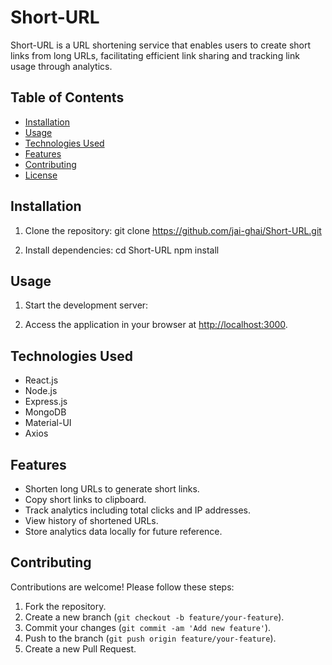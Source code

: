 # Short-URL

Short-URL is a URL shortening service that enables users to create short links from long URLs, facilitating efficient link sharing and tracking link usage through analytics.

## Table of Contents

- [Installation](#installation)
- [Usage](#usage)
- [Technologies Used](#technologies-used)
- [Features](#features)
- [Contributing](#contributing)
- [License](#license)

## Installation

1. Clone the repository:
git clone https://github.com/jai-ghai/Short-URL.git

2. Install dependencies:
cd Short-URL
npm install


## Usage

1. Start the development server:

2. Access the application in your browser at [http://localhost:3000](http://localhost:3000).

## Technologies Used

- React.js
- Node.js
- Express.js
- MongoDB
- Material-UI
- Axios

## Features

- Shorten long URLs to generate short links.
- Copy short links to clipboard.
- Track analytics including total clicks and IP addresses.
- View history of shortened URLs.
- Store analytics data locally for future reference.

## Contributing

Contributions are welcome! Please follow these steps:

1. Fork the repository.
2. Create a new branch (`git checkout -b feature/your-feature`).
3. Commit your changes (`git commit -am 'Add new feature'`).
4. Push to the branch (`git push origin feature/your-feature`).
5. Create a new Pull Request.



